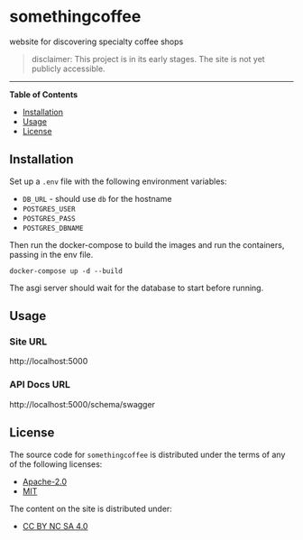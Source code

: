 # somethingcoffee

website for discovering specialty coffee shops

> disclaimer: This project is in its early stages. The site is not yet publicly accessible.

---

**Table of Contents**

- [Installation](#installation)
- [Usage](#usage)
- [License](#license)

## Installation

Set up a `.env` file with the following environment variables:

- `DB_URL` - should use `db` for the hostname
- `POSTGRES_USER`
- `POSTGRES_PASS`
- `POSTGRES_DBNAME`

Then run the docker-compose to build the images and run the containers, passing in the env file.

```
docker-compose up -d --build
```

The asgi server should wait for the database to start before running.

## Usage

### Site URL

http://localhost:5000

### API Docs URL

http://localhost:5000/schema/swagger

## License

The source code for `somethingcoffee` is distributed under the terms of any of the following licenses:

- [Apache-2.0](https://spdx.org/licenses/Apache-2.0.html)
- [MIT](https://spdx.org/licenses/MIT.html)

The content on the site is distributed under:

- [CC BY NC SA 4.0](https://spdx.org/licenses/CC-BY-NC-SA-4.0.html)
